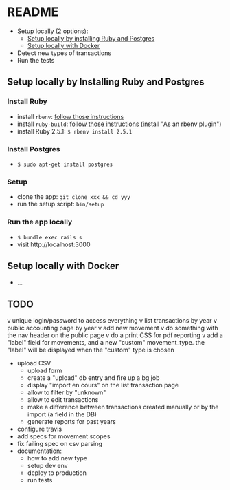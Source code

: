 # README

- Setup locally (2 options):
  - [Setup locally by installing Ruby and Postgres](#setup-locally-by-installing-ruby-and-postgres)
  - [Setup locally with Docker](#setup-locally-with-docker)
- Detect new types of transactions
- Run the tests

## Setup locally by Installing Ruby and Postgres

### Install Ruby

- install `rbenv`: [follow those instructions](https://github.com/rbenv/rbenv#basic-github-checkout)
- install `ruby-build`: [follow those instructions](https://github.com/rbenv/ruby-build#installation) (install "As an rbenv plugin")
- install Ruby 2.5.1: `$ rbenv install 2.5.1`

### Install Postgres

- `$ sudo apt-get install postgres`

### Setup

- clone the app: `git clone xxx && cd yyy` 
- run the setup script: `bin/setup`

### Run the app locally

- `$ bundle exec rails s`
- visit http://localhost:3000

## Setup locally with Docker

- ...

## TODO

v unique login/password to access everything
v list transactions by year
v public accounting page by year
v add new movement
v do something with the nav header on the public page
v do a print CSS for pdf reporting
v add a "label" field for movements, and a new "custom" movement_type. the "label" will be displayed when the "custom" type is chosen
- upload CSV
  - upload form
  - create a "upload" db entry and fire up a bg job
  - display "import en cours" on the list transaction page
  - allow to filter by "unknown"
  - allow to edit transactions
  - make a difference between transactions created manually or by the import (a field in the DB)
  - generate reports for past years
- configure travis
- add specs for movement scopes
- fix failing spec on csv parsing
- documentation:
  - how to add new type
  - setup dev env
  - deploy to production
  - run tests
